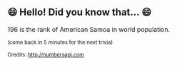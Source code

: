 ## 😄 Hello! Did you know that... 😄
196 is the rank of American Samoa in world population.

<sup>(come back in 5 minutes for the next trivia)</sup>


<sup>Credits: http://numbersapi.com</sup>
